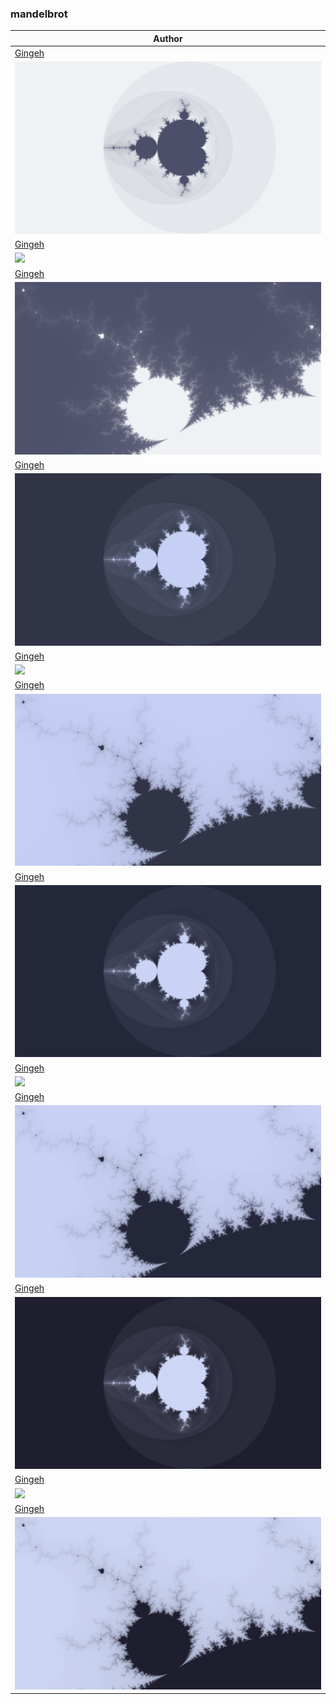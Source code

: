 <h3>mandelbrot</h3><table><thead><tr><th>Author</th></tr></thead><tbody><tr><td><a href="https://github.com/Gingeh">Gingeh</a></td></tr><tr><td><img src="l_mandelbrot_full.png"/></td></tr><tr><td><a href="https://github.com/Gingeh">Gingeh</a></td></tr><tr><td><img src="l_mandelbrot_gap.png"/></td></tr><tr><td><a href="https://github.com/Gingeh">Gingeh</a></td></tr><tr><td><img src="l_mandelbrot_side.png"/></td></tr><tr><td><a href="https://github.com/Gingeh">Gingeh</a></td></tr><tr><td><img src="f_mandelbrot_full.png"/></td></tr><tr><td><a href="https://github.com/Gingeh">Gingeh</a></td></tr><tr><td><img src="f_mandelbrot_gap.png"/></td></tr><tr><td><a href="https://github.com/Gingeh">Gingeh</a></td></tr><tr><td><img src="f_mandelbrot_side.png"/></td></tr><tr><td><a href="https://github.com/Gingeh">Gingeh</a></td></tr><tr><td><img src="ma_mandelbrot_full.png"/></td></tr><tr><td><a href="https://github.com/Gingeh">Gingeh</a></td></tr><tr><td><img src="ma_mandelbrot_gap.png"/></td></tr><tr><td><a href="https://github.com/Gingeh">Gingeh</a></td></tr><tr><td><img src="ma_mandelbrot_side.png"/></td></tr><tr><td><a href="https://github.com/Gingeh">Gingeh</a></td></tr><tr><td><img src="mo_mandelbrot_full.png"/></td></tr><tr><td><a href="mo_https://github.com/Gingeh">Gingeh</a></td></tr><tr><td><img src="mo_mandelbrot_gap.png"/></td></tr><tr><td><a href="mo_https://github.com/Gingeh">Gingeh</a></td></tr><tr><td><img src="mo_mandelbrot_side.png"/></td></tr></tbody></table>